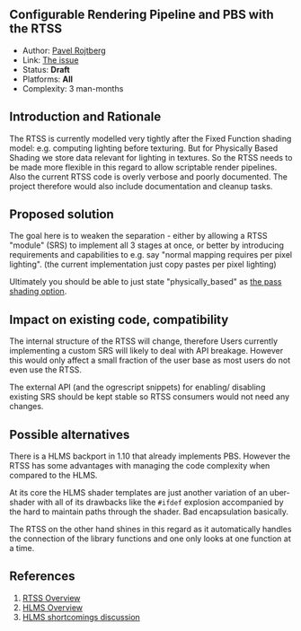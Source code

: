 ## Configurable Rendering Pipeline and PBS with the RTSS

* Author: [Pavel Rojtberg](https://github.com/paroj)
* Link: [The issue](https://github.com/OGRECave/evolution/issues/1)
* Status: **Draft**
* Platforms: **All**
* Complexity: 3 man-months

## Introduction and Rationale

The RTSS is currently modelled very tightly after the Fixed Function shading model: e.g. computing lighting before texturing.
But for Physically Based Shading we store data relevant for lighting in textures. So the RTSS needs to be made more flexible in this regard to allow scriptable render pipelines.
Also the current RTSS code is overly verbose and poorly documented. The project therefore would also include documentation and cleanup tasks.

## Proposed solution

The goal here is to weaken the separation - either by allowing a RTSS "module" (SRS) to implement all 3 stages at once, or better by introducing requirements and capabilities to e.g. say "normal mapping requires per pixel lighting". (the current implementation just copy pastes per pixel lighting)

Ultimately you should be able to just state "physically_based" as [the pass shading option](https://ogrecave.github.io/ogre/api/1.10/Material-Scripts.html#shading).

## Impact on existing code, compatibility

The internal structure of the RTSS will change, therefore Users currently implementing a custom SRS will likely to deal with API breakage.
However this would only affect a small fraction of the user base as most users do not even use the RTSS.

The external API (and the ogrescript snippets) for enabling/ disabling existing SRS should be kept stable so RTSS consumers would not need any changes.

## Possible alternatives

There is a HLMS backport in 1.10 that already implements PBS. However the RTSS has some advantages with managing the code complexity when compared to the HLMS.

At its core the HLMS shader templates are just another variation of an uber-shader with all of its drawbacks like the `#ifdef` explosion accompanied by the hard to maintain paths through the shader. Bad encapsulation basically.

The RTSS on the other hand shines in this regard as it automatically handles the connection of the library functions and one only looks at one function at a time.

## References

1. [RTSS Overview](https://ogrecave.github.io/ogre/api/1.10/rtss.html#rtss_overview)
2. [HLMS Overview](https://ogrecave.github.io/ogre/api/1.10/hlms.html)
3. [HLMS shortcomings discussion](https://forums.ogre3d.org/viewtopic.php?f=25&t=93854)